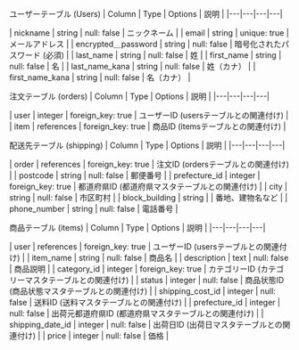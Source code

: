 ユーザーテーブル (Users)
| Column | Type | Options | 説明 |
|---|---|---|---|

| nickname | string | null: false | ニックネーム |
| email | string | unique: true | メールアドレス |
| encrypted＿password | string | null: false | 暗号化されたパスワード (必須) |
| last_name | string | null: false | 姓 |
| first_name | string | null: false | 名 |
| last_name_kana | string | null: false | 姓（カナ） |
| first_name_kana | string | null: false | 名（カナ） |


注文テーブル (orders)
| Column | Type | Options | 説明 |
|---|---|---|---|

| user | integer | foreign_key: true | ユーザーID (usersテーブルとの関連付け) |
| item | references | foreign_key: true | 商品ID (itemsテーブルとの関連付け) |


配送先テーブル (shipping)
| Column | Type | Options | 説明 |
|---|---|---|---|

| order | references | foreign_key: true | 注文ID (ordersテーブルとの関連付け) |
| postcode | string | null: false | 郵便番号 |
| prefecture_id | integer | foreign_key: true | 都道府県ID (都道府県マスタテーブルとの関連付け) |
| city | string | null: false | 市区町村 |
| block_building | string |  | 番地、建物名など |
| phone_number | string | null: false | 電話番号 |


商品テーブル (items)
| Column | Type | Options | 説明 |
|---|---|---|---|

| user | references | foreign_key: true | ユーザーID (usersテーブルとの関連付け) |
| item_name | string | null: false | 商品名 |
| description | text | null: false | 商品説明 |
| category_id | integer | foreign_key: true | カテゴリーID (カテゴリーマスタテーブルとの関連付け) |
| status | integer | null: false | 商品状態ID (商品状態マスタテーブルとの関連付け) |
| shipping_cost_id | integer | null: false | 送料ID (送料マスタテーブルとの関連付け) |
| prefecture_id | integer | null: false | 出荷元都道府県ID (都道府県マスタテーブルとの関連付け) |
| shipping_date_id | integer | null: false | 出荷日ID (出荷日マスタテーブルとの関連付け) |
| price | integer | null: false | 価格 |

